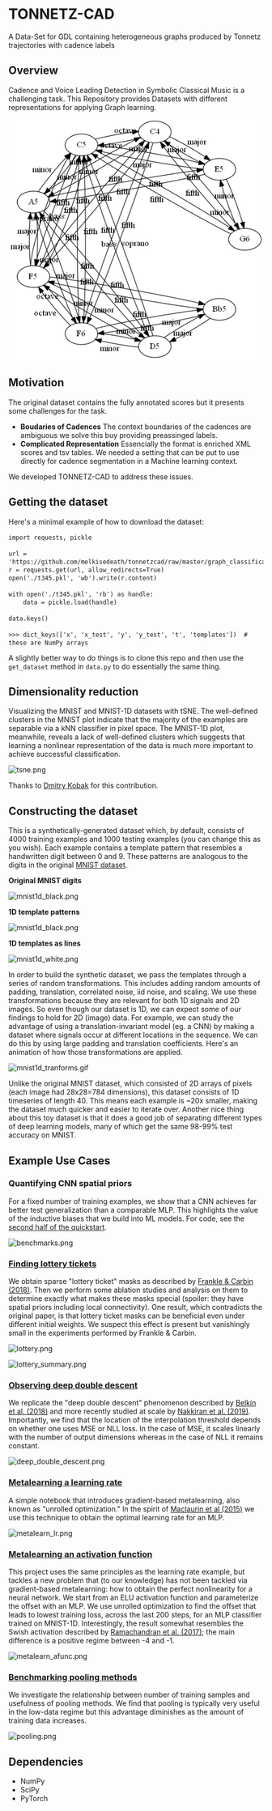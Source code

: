 # TONNETZ-CAD
A Data-Set for GDL containing heterogeneous graphs produced by Tonnetz trajectories with cadence labels


Overview
--------

Cadence and Voice Leading Detection in Symbolic Classical Music is a challenging task. This Repository provides Datasets with different representations for applying Graph learning.

![graph.png](static/graph.png)



Motivation
--------
The original dataset contains the fully annotated scores but it presents some challenges for the task.

* **Boudaries of Cadences** The context boundaries of the cadences are ambiguous we solve this buy providing preassinged labels.
* **Complicated Representation** Essencially the format is enriched XML scores and tsv tables. We needed a setting that can be put to use directly for cadence segmentation in a Machine learning context.

We developed TONNETZ-CAD to address these issues. 

Getting the dataset
--------

Here's a minimal example of how to download the dataset:

```[python]
import requests, pickle

url = 'https://github.com/melkisedeath/tonnetzcad/raw/master/graph_classification/t345.pkl'
r = requests.get(url, allow_redirects=True)
open('./t345.pkl', 'wb').write(r.content)

with open('./t345.pkl', 'rb') as handle:
    data = pickle.load(handle)
    
data.keys()

>>> dict_keys(['x', 'x_test', 'y', 'y_test', 't', 'templates'])  # these are NumPy arrays
```

A slightly better way to do things is to clone this repo and then use the `get_dataset` method in `data.py` to do essentially the same thing.


Dimensionality reduction
--------

Visualizing the MNIST and MNIST-1D datasets with tSNE. The well-defined clusters in the MNIST plot indicate that the majority of the examples are separable via a kNN classifier in pixel space. The MNIST-1D plot, meanwhile, reveals a lack of well-defined clusters which suggests that learning a nonlinear representation of the data is much more important to achieve successful classification.

![tsne.png](static/tsne.png)

Thanks to [Dmitry Kobak](https://twitter.com/hippopedoid) for this contribution.


Constructing the dataset
--------

This is a synthetically-generated dataset which, by default, consists of 4000 training examples and 1000 testing examples (you can change this as you wish). Each example contains a template pattern that resembles a handwritten digit between 0 and 9. These patterns are analogous to the digits in the original [MNIST dataset](http://yann.lecun.com/exdb/mnist/).

**Original MNIST digits**

![mnist1d_black.png](static/mnist.png)

**1D template patterns**

![mnist1d_black.png](static/mnist1d_black_small.png)

**1D templates as lines**

![mnist1d_white.png](static/mnist1d_white_small.png)

In order to build the synthetic dataset, we pass the templates through a series of random transformations. This includes adding random amounts of padding, translation, correlated noise, iid noise, and scaling. We use these transformations because they are relevant for both 1D signals and 2D images. So even though our dataset is 1D, we can expect some of our findings to hold for 2D (image) data. For example, we can study the advantage of using a translation-invariant model (eg. a CNN) by making a dataset where signals occur at different locations in the sequence. We can do this by using large padding and translation coefficients. Here's an animation of how those transformations are applied.

![mnist1d_tranforms.gif](static/mnist1d_transforms.gif)

Unlike the original MNIST dataset, which consisted of 2D arrays of pixels (each image had 28x28=784 dimensions), this dataset consists of 1D timeseries of length 40. This means each example is ~20x smaller, making the dataset much quicker and easier to iterate over. Another nice thing about this toy dataset is that it does a good job of separating different types of deep learning models, many of which get the same 98-99% test accuracy on MNIST.


Example Use Cases
--------

### Quantifying CNN spatial priors
For a fixed number of training examples, we show that a CNN achieves far better test generalization than a comparable MLP. This highlights the value of the inductive biases that we build into ML models. For code, see the [second half of the quickstart](https://colab.research.google.com/github/greydanus/mnist1d/blob/master/quickstart.ipynb).

![benchmarks.png](static/benchmarks_small.png)

### [Finding lottery tickets](https://bit.ly/3nCEIaL)
We obtain sparse "lottery ticket" masks as described by [Frankle & Carbin (2018)](https://arxiv.org/abs/1803.03635). Then we perform some ablation studies and analysis on them to determine exactly what makes these masks special (spoiler: they have spatial priors including local connectivity). One result, which contradicts the original paper, is that lottery ticket masks can be beneficial even under different initial weights. We suspect this effect is present but vanishingly small in the experiments performed by Frankle & Carbin.

![lottery.png](static/lottery.png)

![lottery_summary.png](static/lottery_summary_small.png)

### [Observing deep double descent](https://bit.ly/2UBWWNu)
We replicate the "deep double descent" phenomenon described by [Belkin et al. (2018)](https://arxiv.org/abs/1812.11118) and more recently studied at scale by [Nakkiran et al. (2019)](https://openai.com/blog/deep-double-descent/). Importantly, we find that the location of the interpolation threshold depends on whether one uses MSE or NLL loss. In the case of MSE, it scales linearly with the number of output dimensions whereas in the case of NLL it remains constant.

![deep_double_descent.png](static/deep_double_descent_small.png)

### [Metalearning a learning rate](https://bit.ly/38OSyTu)
A simple notebook that introduces gradient-based metalearning, also known as "unrolled optimization." In the spirit of [Maclaurin et al (2015)](http://proceedings.mlr.press/v37/maclaurin15.pdf) we use this technique to obtain the optimal learning rate for an MLP.

![metalearn_lr.png](static/metalearn_lr.png)

### [Metalearning an activation function](https://bit.ly/38V4GlQ)
This project uses the same principles as the learning rate example, but tackles a new problem that (to our knowledge) has not been tackled via gradient-based metalearning: how to obtain the perfect nonlinearity for a neural network. We start from an ELU activation function and parameterize the offset with an MLP. We use unrolled optimization to find the offset that leads to lowest training loss, across the last 200 steps, for an MLP classifier trained on MNIST-1D. Interestingly, the result somewhat resembles the Swish activation described by [Ramachandran et al. (2017)](https://arxiv.org/abs/1710.05941); the main difference is a positive regime between -4 and -1.

![metalearn_afunc.png](static/metalearn_afunc.png)

### [Benchmarking pooling methods](https://bit.ly/3lGmTqY)
We investigate the relationship between number of training samples and usefulness of pooling methods. We find that pooling is typically very useful in the low-data regime but this advantage diminishes as the amount of training data increases.

![pooling.png](static/pooling.png)


Dependencies
--------
 * NumPy
 * SciPy
 * PyTorch